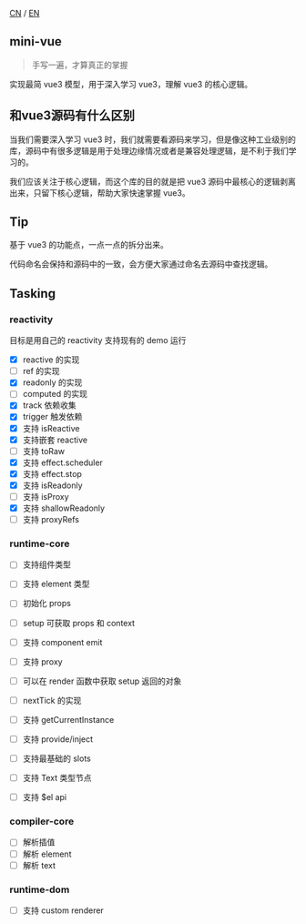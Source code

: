 [CN](README.md) / [EN](README_EN.md)

## mini-vue  
> 手写一遍，才算真正的掌握

实现最简 vue3 模型，用于深入学习 vue3，理解 vue3 的核心逻辑。

## 和vue3源码有什么区别

当我们需要深入学习 vue3 时，我们就需要看源码来学习，但是像这种工业级别的库，源码中有很多逻辑是用于处理边缘情况或者是兼容处理逻辑，是不利于我们学习的。

我们应该关注于核心逻辑，而这个库的目的就是把 vue3 源码中最核心的逻辑剥离出来，只留下核心逻辑，帮助大家快速掌握 vue3。

## Tip

基于 vue3 的功能点，一点一点的拆分出来。

代码命名会保持和源码中的一致，会方便大家通过命名去源码中查找逻辑。

## Tasking

### reactivity

目标是用自己的 reactivity 支持现有的 demo 运行

- [x] reactive 的实现
- [ ] ref 的实现
- [x] readonly 的实现
- [ ] computed 的实现
- [x] track 依赖收集
- [x] trigger 触发依赖
- [x] 支持 isReactive
- [x] 支持嵌套 reactive
- [ ] 支持 toRaw
- [x] 支持 effect.scheduler
- [x] 支持 effect.stop
- [x] 支持 isReadonly
- [ ] 支持 isProxy
- [x] 支持 shallowReadonly
- [ ] 支持 proxyRefs

### runtime-core

- [ ] 支持组件类型
- [ ] 支持 element 类型
- [ ] 初始化 props
- [ ] setup 可获取 props 和 context
- [ ] 支持 component emit
- [ ] 支持 proxy
- [ ] 可以在 render 函数中获取 setup 返回的对象
- [ ] nextTick 的实现
- [ ] 支持 getCurrentInstance
- [ ] 支持 provide/inject
- [ ] 支持最基础的 slots
- [ ] 支持 Text 类型节点
- [ ] 支持 $el api



### compiler-core
- [ ] 解析插值
- [ ] 解析 element
- [ ] 解析 text

### runtime-dom
- [ ] 支持 custom renderer 

